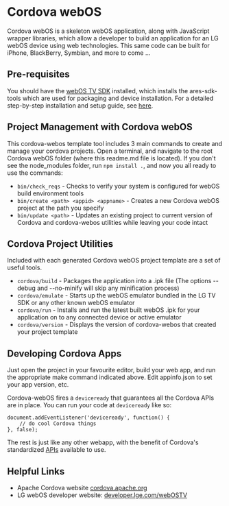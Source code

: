 Cordova webOS
=====================================================
Cordova webOS is a skeleton webOS application, along with JavaScript wrapper libraries, which allow a developer to build an application for an LG webOS device using web technologies. This same code can be built for iPhone, BlackBerry, Symbian, and more to come ...


Pre-requisites
-----------------------------------------------------
You should have the [webOS TV SDK](http://developer.lge.com/webOSTV/sdk/web-sdk/) installed, which installs the ares-sdk-tools which are used for packaging and device installation. For a detailed step-by-step installation and setup guide, see [here](http://developer.lge.com/webOSTV/sdk/web-sdk/sdk-installation/).


Project Management with Cordova webOS
-----------------------------------------------------
This cordova-webos template tool includes 3 main commands to create and manage your cordova projects. Open a terminal, and navigate to the root Cordova webOS folder (where this readme.md file is located). If you don't see the node_modules folder, run `npm install .`, and now you all ready to use the commands:

   - `bin/check_reqs` - Checks to verify your system is configured for webOS build environment tools
   - `bin/create <path> <appid> <appname>` - Creates a new Cordova webOS project at the path you specify
   - `bin/update <path>` - Updates an existing project to current version of Cordova and cordova-webos utilities while leaving your code intact


Cordova Project Utilities
-----------------------------------------------------
Included with each generated Cordova webOS project template are a set of useful tools.

   - `cordova/build` - Packages the application into a .ipk file (The options --debug and --no-minify will skip any minification process)
   - `cordova/emulate` - Starts up the webOS emulator bundled in the LG TV SDK or any other known webOS emulator
   - `cordova/run` - Installs and run the latest built webOS .ipk for your application on to any connected device or active emulator
   - `cordova/version` - Displays the version of cordova-webos that created your project template


Developing Cordova Apps
-----------------------------------------------------
Just open the project in your favourite editor, build your web app, and run the appropriate make command indicated above. Edit appinfo.json to set your app version, etc.

Cordova-webOS fires a `deviceready` that guarantees all the Cordova APIs are in place. You can run your code at `deviceready` like so:

    document.addEventListener('deviceready', function() {
        // do cool Cordova things
    }, false);

The rest is just like any other webapp, with the benefit of  Cordova's standardized [APIs](http://cordova.apache.org/docs/en/edge/index.html) available to use.


Helpful Links
-----------------------------------------------------
  - Apache Cordova website		[cordova.apache.org](http://cordova.apache.org/)
  - LG webOS developer website: 	[developer.lge.com/webOSTV](http://developer.lge.com/webOSTV/)
